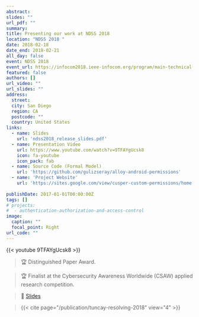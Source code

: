 ```yaml
---
abstract:
slides: ""
url_pdf: ""
summary: 
title: Presenting our work at NDSS 2018
location: "NDSS 2018 "
date: 2018-02-18
date_end: 2018-02-21
all_day: false
event: NDSS 2018
event_url: https://infocom2018.ieee-infocom.org/program/main-technical-program
featured: false
authors: []
url_video: ""
url_slides: ""
address:
  street: 
  city: San Diego
  region: CA
  postcode: ""
  country: United States
links:
  - name: Slides
    url: 'ndss2018_release_slides.pdf'
  - name: Presentation Video
    url: https://www.youtube.com/watch?v=9TFAYgUcsk8
    icon: fa-youtube
    icon_pack: fab
  - name: Source Code (Formal Model)
    url: 'https://github.com/gulizseray/alloy-android-permissions'
  - name: 'Project Website'
    url: 'https://sites.google.com/view/cusper-custom-permissions/home'
    
publishDate: 2017-01-01T00:00:00Z
tags: []
# projects:
#  - authentication-authorization-and-access-control
image:
  caption: ""
  focal_point: Right
url_code: ""
---
```


{{< youtube 9TFAYgUcsk8 >}}

> :trophy: Distinguished Paper Award. 

> :trophy: Finalist at the Cybersecurity Awareness Worldwide (CSAW) applied research competition.

> :page_facing_up: [Slides](https://www.soterisdemetriou.com/publication/tuncay-resolving-2018/ndss2018_release_slides.pdf)

> {{< cite page="/publication/tuncay-resolving-2018" view="4" >}}


